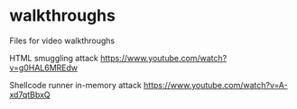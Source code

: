 # walkthroughs
Files for video walkthroughs  

HTML smuggling attack 
https://www.youtube.com/watch?v=g0HAL6MREdw

Shellcode runner in-memory attack
https://www.youtube.com/watch?v=A-xd7qtBbxQ

